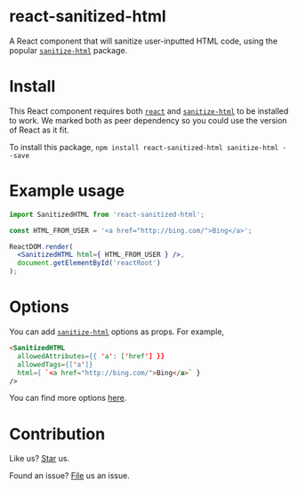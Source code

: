 # react-sanitized-html

A React component that will sanitize user-inputted HTML code, using the popular [`sanitize-html`](https://npmjs.com/package/sanitize-html) package.

# Install

This React component requires both [`react`](https://npmjs.com/package/react) and [`sanitize-html`](https://npmjs.com/package/sanitize-html) to be installed to work. We marked both as peer dependency so you could use the version of React as it fit.

To install this package, `npm install react-sanitized-html sanitize-html --save`

# Example usage

```jsx
import SanitizedHTML from 'react-sanitized-html';

const HTML_FROM_USER = '<a href="http://bing.com/">Bing</a>';

ReactDOM.render(
  <SanitizedHTML html={ HTML_FROM_USER } />,
  document.getElementById('reactRoot')
);
```

# Options

You can add [`sanitize-html`](https://npmjs.com/package/sanitize-html) options as props. For example,

```html
<SanitizedHTML
  allowedAttributes={{ 'a': ['href'] }}
  allowedTags={['a']}
  html={ `<a href="http://bing.com/">Bing</a>` }
/>
```

You can find more options [here](https://npmjs.com/package/sanitize-html).

# Contribution

Like us? [Star](https://github.com/compulim/react-sanitized-html/stargazers) us.

Found an issue? [File](https://github.com/compulim/react-sanitized-html/issues) us an issue.
